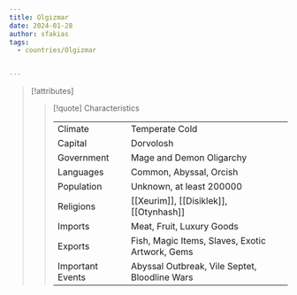 ```yaml
---
title: Olgizmar
date: 2024-01-28
author: sfakias
tags:
  - countries/Olgizmar


---
```

> [!attributes]
> 
> > [!quote] Characteristics
> >
> > | | |
> > | --- | --- |
> > | Climate |  Temperate Cold |
> > | Capital |  Dorvolosh |
> > | Government |  Mage and Demon Oligarchy |
> > | Languages |  Common, Abyssal, Orcish |
> > | Population |  Unknown, at least 200000 |
> > | Religions |  [[Xeurim]], [[Disiklek]], [[Otynhash]] |
> > | Imports |  Meat, Fruit, Luxury Goods |
> > | Exports |  Fish, Magic Items, Slaves, Exotic Artwork, Gems |
> > | Important Events |  Abyssal Outbreak, Vile Septet, Bloodline Wars |
